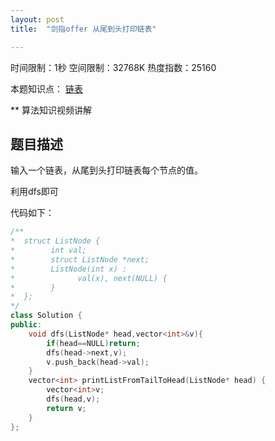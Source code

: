 ```yaml
---
layout: post
title:  "剑指offer 从尾到头打印链表"

---
```

时间限制：1秒 空间限制：32768K 热度指数：25160

本题知识点： [链表](https://www.nowcoder.com/questionCenter?questionTypes=000100&mutiTagIds=580)

** 算法知识视频讲解

## 题目描述

输入一个链表，从尾到头打印链表每个节点的值。



利用dfs即可

代码如下：

```c++
/**
*  struct ListNode {
*        int val;
*        struct ListNode *next;
*        ListNode(int x) :
*              val(x), next(NULL) {
*        }
*  };
*/
class Solution {
public:
    void dfs(ListNode* head,vector<int>&v){
        if(head==NULL)return;
        dfs(head->next,v);
        v.push_back(head->val);
    }
    vector<int> printListFromTailToHead(ListNode* head) {
        vector<int>v;
        dfs(head,v);
        return v;
    }
};
```

